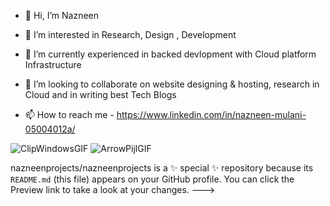 - 👋 Hi, I’m Nazneen 

- 👀 I’m interested in Research, Design , Development 
- 🌱 I’m currently experienced in backed devlopment with Cloud platform Infrastructure
- 💞️ I’m looking to collaborate on website designing & hosting,  research in Cloud and in writing best Tech Blogs
- 📫 How to reach me - https://www.linkedin.com/in/nazneen-mulani-05004012a/

![ClipWindowsGIF](https://user-images.githubusercontent.com/50543241/165708340-7401d8c4-0252-4caf-9791-41a780b51fde.gif) 
![ArrowPijlGIF](https://user-images.githubusercontent.com/50543241/165710990-6a10d068-f46b-4cf5-b0b7-56a3dca801cc.gif)




nazneenprojects/nazneenprojects is a ✨ special ✨ repository because its `README.md` (this file) appears on your GitHub profile.
You can click the Preview link to take a look at your changes.
--->
